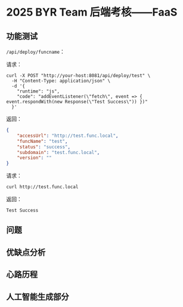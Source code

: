 # 2025 BYR Team 后端考核——FaaS

## 功能测试

`/api/deploy/funcname`：

请求：

```shell
curl -X POST "http://your-host:8081/api/deploy/test" \
  -H "Content-Type: application/json" \
  -d '{
    "runtime": "js",
    "code": "addEventListener(\"fetch\", event => { event.respondWith(new Response(\"Test Success\")) })"
  }'
```

返回：

```json
{
    "accessUrl": "http://test.func.local",
    "funcName": "test",
    "status": "success",
    "subdomain": "test.func.local",
    "version": ""
}
```

请求：

```sh
curl http://test.func.local
```

返回：

```
Test Success
```

## 问题

## 优缺点分析

## 心路历程

## 人工智能生成部分
